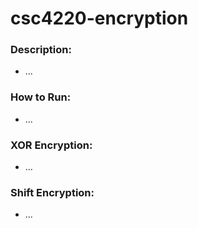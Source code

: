# csc4220-encryption
### Description:
- ...
### How to Run:
- ...
### XOR Encryption:
- ...
### Shift Encryption:
- ...
